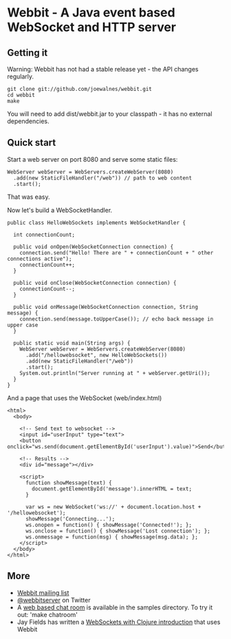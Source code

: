 Webbit - A Java event based WebSocket and HTTP server
=====================================================

Getting it
-----------

Warning: Webbit has not had a stable release yet - the API changes regularly.

    git clone git://github.com/joewalnes/webbit.git
    cd webbit
    make

You will need to add dist/webbit.jar to your classpath - it has no external dependencies.

Quick start
-----------

Start a web server on port 8080 and serve some static files:

    WebServer webServer = WebServers.createWebServer(8080)
      .add(new StaticFileHandler("/web")) // path to web content
      .start();

That was easy.

Now let's build a WebSocketHandler.

    public class HelloWebSockets implements WebSocketHandler {
    
      int connectionCount;
      
      public void onOpen(WebSocketConnection connection) {
        connection.send("Hello! There are " + connectionCount + " other connections active");
        connectionCount++;
      }
      
      public void onClose(WebSocketConnection connection) {
        connectionCount--;
      }
      
      public void onMessage(WebSocketConnection connection, String message) {
        connection.send(message.toUpperCase()); // echo back message in upper case
      }
    
      public static void main(String args) {
        WebServer webServer = WebServers.createWebServer(8080)
          .add("/hellowebsocket", new HelloWebSockets())
          .add(new StaticFileHandler("/web"))
          .start();
        System.out.println("Server running at " + webServer.getUri());
      }
    }
    
And a page that uses the WebSocket (web/index.html)

    <html>
      <body>

        <!-- Send text to websocket -->
        <input id="userInput" type="text">
        <button onclick="ws.send(document.getElementById('userInput').value)">Send</button>

        <!-- Results -->
        <div id="message"></div>

        <script>
          function showMessage(text) {
            document.getElementById('message').innerHTML = text;
          }

          var ws = new WebSocket('ws://' + document.location.host + '/hellowebsocket');
          showMessage('Connecting...');
          ws.onopen = function() { showMessage('Connected!'); };
          ws.onclose = function() { showMessage('Lost connection'); };
          ws.onmessage = function(msg) { showMessage(msg.data); };
        </script>
      </body>
    </html>


More
-----------

+   [Webbit mailing list](http://groups.google.com/group/webbit)
+   [@webbitserver](http://twitter.com/webbitserver) on Twitter
+   A [web based chat room](https://github.com/joewalnes/webbit/tree/master/src/test/java/samples/chatroom) is available in the samples directory. To try it out: 'make chatroom'
+   Jay Fields has written a [WebSockets with Clojure introduction](http://blog.jayfields.com/2011/02/clojure-web-socket-introduction.html) that uses Webbit
